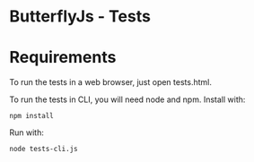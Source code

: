 # ButterflyJs - Tests

# Requirements

To run the tests in a web browser, just open tests.html.

To run the tests in CLI, you will need node and npm.
Install with:

```
npm install
```

Run with:

```
node tests-cli.js
```
